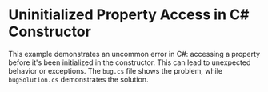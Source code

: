 # Uninitialized Property Access in C# Constructor

This example demonstrates an uncommon error in C#: accessing a property before it's been initialized in the constructor.  This can lead to unexpected behavior or exceptions. 
The `bug.cs` file shows the problem, while `bugSolution.cs` demonstrates the solution.